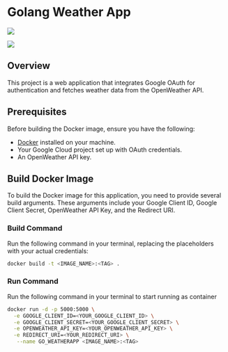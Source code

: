 # Golang Weather App
<img src="https://github-production-user-asset-6210df.s3.amazonaws.com/90853331/386301561-7e92780a-4b90-4140-b7c9-2d7fd9c63743.svg?X-Amz-Algorithm=AWS4-HMAC-SHA256&X-Amz-Credential=AKIAVCODYLSA53PQK4ZA%2F20241114%2Fus-east-1%2Fs3%2Faws4_request&X-Amz-Date=20241114T172402Z&X-Amz-Expires=300&X-Amz-Signature=e219bb1d39f73f5f02f8e0529905b6039aeafe0e4d9f28115ef5f1f1552077b3&X-Amz-SignedHeaders=host"></img>

<img src="https://github.com/user-attachments/assets/067dddf2-4b38-4a0a-8e86-ce272c7b2c3a"></img>
## Overview

This project is a web application that integrates Google OAuth for authentication and fetches weather data from the OpenWeather API.

## Prerequisites

Before building the Docker image, ensure you have the following:

- [Docker](https://www.docker.com/get-started) installed on your machine.
- Your Google Cloud project set up with OAuth credentials.
- An OpenWeather API key.

## Build Docker Image

To build the Docker image for this application, you need to provide several build arguments. These arguments include your Google Client ID, Google Client Secret, OpenWeather API Key, and the Redirect URI.

### Build Command

Run the following command in your terminal, replacing the placeholders with your actual credentials:

```bash
docker build -t <IMAGE_NAME>:<TAG> .
```

### Run Command
Run the following command in your terminal to start running as container
```bash
docker run -d -p 5000:5000 \
  -e GOOGLE_CLIENT_ID=<YOUR_GOOGLE_CLIENT_ID> \
  -e GOOGLE_CLIENT_SECRET=<YOUR_GOOGLE_CLIENT_SECRET> \
  -e OPENWEATHER_API_KEY=<YOUR_OPENWEATHER_API_KEY> \
  -e REDIRECT_URI=<YOUR_REDIRECT_URI> \
   --name GO_WEATHERAPP <IMAGE_NAME>:<TAG> 
```
